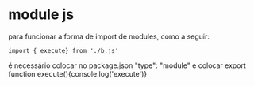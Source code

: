 # module js

para funcionar a forma de import de modules, como a seguir:

```
import { execute} from './b.js'
```
 é necessário colocar no package.json "type": "module" e colocar export function execute(){console.log('execute')}

